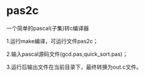 # pas2c
一个简单的pascal(子集)转c编译器

1.运行make编译，可运行文件pas2c；

2.输入pascal源码文件(gcd.pas,quick_sort.pas)；

3.运行后输出文件在当前目录下，最终转换为out.c文件。
